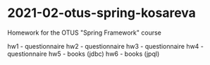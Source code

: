 # 2021-02-otus-spring-kosareva
Homework for the OTUS "Spring Framework" course

hw1 - questionnaire
hw2 - questionnaire
hw3 - questionnaire
hw4 - questionnaire
hw5 - books (jdbc)
hw6 - books (jpql)